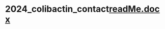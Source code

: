# 2024_colibactin_contact[readMe.docx](https://github.com/user-attachments/files/15827058/readMe.docx)
